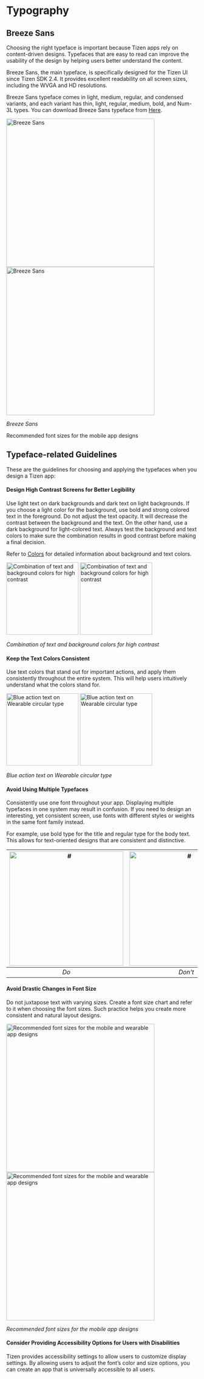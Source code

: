 # Typography

<a name="breeze-sans"></a>
## Breeze Sans

Choosing the right typeface is important because Tizen apps rely on content-driven designs. Typefaces that are easy to read can improve the usability of the design by helping users better understand the content.

Breeze Sans, the main typeface, is specifically designed for the Tizen UI since Tizen SDK 2.4. It provides excellent readability on all screen sizes, including the WVGA and HD resolutions.

Breeze Sans typeface comes in light, medium, regular, and condensed variants, and each variant has thin, light, regular, medium, bold, and Num-3L types. You can download Breeze Sans typeface from [Here](https://developer.tizen.org/sites/default/files/documentation/breeze_sans.zip).

<img alt="Breeze Sans" src="media/16.png" width="390px" />  <img alt="Breeze Sans" src="media/16-2-15.png" width="390px" margin-left="9px" margin-bottom="377px" />  

*Breeze Sans*

Recommended font sizes for the mobile app designs

<a name="typeface-related-guidelines"></a>
## Typeface-related Guidelines

These are the guidelines for choosing and applying the typefaces when you design a Tizen app:

#### Design High Contrast Screens for Better Legibility

Use light text on dark backgrounds and dark text on light backgrounds. If you choose a light color for the background, use bold and strong colored text in the foreground. Do not adjust the text opacity. It will decrease the contrast between the background and the text. On the other hand, use a dark background for light-colored text. Always test the background and text colors to make sure the combination results in good contrast before making a final decision.

Refer to [Colors](colors.md) for detailed information about background and text colors.

<img src="media/2.1_set_alarm.png" alt="Combination of text and background colors for high contrast" width="190px" /> <img src="media/1.1_findmydevice.png" alt="Combination of text and background colors for high contrast" width="190px" margin-left="15px" />   

*Combination of text and background colors for high contrast*

#### Keep the Text Colors Consistent

Use text colors that stand out for important actions, and apply them consistently throughout the entire system. This will help users intuitively understand what the colors stand for.

<img src="media/7.5_popup_bottom_button_2_.png" alt="Blue action text on Wearable circular type" width="190px" /> <img src="media/blueactiontext.png" alt="Blue action text on Wearable circular type" width="190px" margin-left="15px" />    

*Blue action text on Wearable circular type*

#### Avoid Using Multiple Typefaces

Consistently use one font throughout your app. Displaying multiple typefaces in one system may result in confusion. If you need to design an interesting, yet consistent screen, use fonts with different styles or weights in the same font family instead.

For example, use bold type for the title and regular type for the body text. This allows for text-oriented designs that are consistent and distinctive.

| <img src="media/2.3.2_c.png" alt="#" width="300px" /> | <img src="media/2.3.2_d.png" alt="#" width="300px" /> |
|:---:|:---:|
| *Do* | *Don't* |

#### Avoid Drastic Changes in Font Size

Do not juxtapose text with varying sizes. Create a font size chart and refer to it when choosing the font sizes. Such practice helps you create more consistent and natural layout designs.

<img alt="Recommended font sizes for the mobile and wearable app designs" src="media/core_size_mobile-10.png" width="390px" />  <img alt="Recommended font sizes for the mobile and wearable app designs" src="media/core_size_wearable-13.png" width="390px" margin-left="9px" margin-bottom="244px" />  

*Recommended font sizes for the mobile app designs*

#### Consider Providing Accessibility Options for Users with Disabilities

Tizen provides accessibility settings to allow users to customize display settings. By allowing users to adjust the font’s color and size options, you can create an app that is universally accessible to all users.
